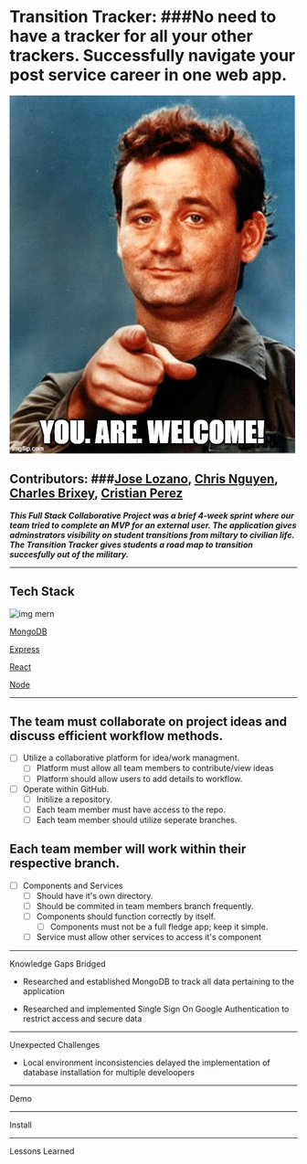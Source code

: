 # Transition Tracker: ###No need to have a tracker for all your other trackers. Successfully navigate your post service career in one web app.

<img src='./billMurray.jpeg'>

## Contributors: ###[Jose Lozano](https://github.com/jolozano), [Chris Nguyen](https://github.com/ComplexChris), [Charles Brixey](https://github.com/Brixsta), [Cristian Perez](https://github.com/Perezc1143)

***This Full Stack Collaborative Project was a brief 4-week sprint where our team tried to complete an MVP for an external user. The application gives adminstrators visibility on student transitions from miltary to civilian life. The Transition Tracker gives students a road map to transition succesfully out of the military.***

---------------------------------------------------

## Tech Stack

![img mern](https://upload.wikimedia.org/wikipedia/commons/thumb/9/94/MERN-logo.png/320px-MERN-logo.png)

[MongoDB](https://github.com/mongodb/mongo)

[Express](https://github.com/expressjs/express)

[React](https://github.com/facebook/react)

[Node](https://github.com/nodejs/node)

---------------------------------------------------

## **The team must collaborate on project ideas and discuss efficient workflow methods.**
  - [ ] Utilize a collaborative platform for idea/work managment.
    - [ ] Platform must allow all team members to contribute/view ideas
    - [ ] Platform should allow users to add details to workflow.
  - [ ] Operate within GitHub.
    - [ ] Initilize a repository.
    - [ ] Each team member must have access to the repo.
    - [ ] Each team member should utilize seperate branches.

## **Each team member will work within their respective branch.**
  - [ ] Components and Services
    - [ ] Should have it's own directory.
    - [ ] Should be commited in team members branch frequently.
    - [ ] Components should function correctly by itself.
      - [ ] Components must not be a full fledge app; keep it simple.
    - [ ] Service must allow other services to access it's component

---------------------------------------------------

Knowledge Gaps Bridged

  * Researched and established MongoDB to track all data pertaining to the application

  * Researched and implemented Single Sign On Google Authentication to restrict access and secure data


---------------------------------------------------

Unexpected Challenges

  * Local environment inconsistencies delayed the implementation of database installation for multiple develoopers

---------------------------------------------------

Demo

---------------------------------------------------

Install

---------------------------------------------------

Lessons Learned